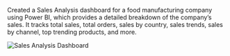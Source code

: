 Created a Sales Analysis dashboard for a food manufacturing company using Power BI, which provides a detailed breakdown of the company’s sales. It tracks total sales, total orders, sales by country, sales trends, sales by channel, top trending products, and more.


![Sales Analysis Dashboard](https://github.com/user-attachments/assets/1394b808-8bce-441f-9e06-2002fbade7ab)
